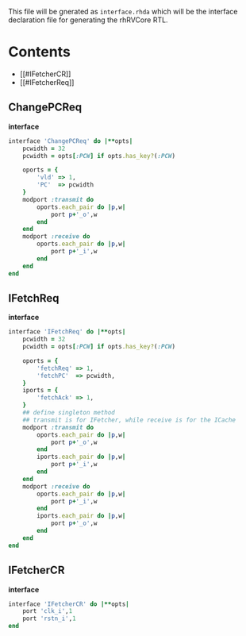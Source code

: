 This file will be gnerated as `interface.rhda` which will be the interface declaration file for generating the rhRVCore RTL.
# Contents
- [[#IFetcherCR]]
- [[#IFetcherReq]]



## ChangePCReq
**interface**
```ruby
interface 'ChangePCReq' do |**opts|
	pcwidth = 32
	pcwidth = opts[:PCW] if opts.has_key?(:PCW)

	oports = {
		'vld' => 1,
		'PC'  => pcwidth
	}
	modport :transmit do
		oports.each_pair do |p,w|
			port p+'_o',w
		end
	end
	modport :receive do
		oports.each_pair do |p,w|
			port p+'_i',w
		end
	end
end
```
## IFetchReq
**interface**
```ruby
interface 'IFetchReq' do |**opts|
	pcwidth = 32
	pcwidth = opts[:PCW] if opts.has_key?(:PCW)

	oports = {
		'fetchReq' => 1,
		'fetchPC'  => pcwidth,
	}
	iports = {
		'fetchAck' => 1,
	}
	## define singleton method
	## transmit is for IFetcher, while receive is for the ICache
	modport :transmit do
		oports.each_pair do |p,w|
			port p+'_o',w
		end
		iports.each_pair do |p,w|
			port p+'_i',w
		end
	end
	modport :receive do
		oports.each_pair do |p,w|
			port p+'_i',w
		end
		iports.each_pair do |p,w|
			port p+'_o',w
		end
	end
end
```
## IFetcherCR
**interface**
```ruby
interface 'IFetcherCR' do |**opts|
	port 'clk_i',1
	port 'rstn_i',1
end
```

